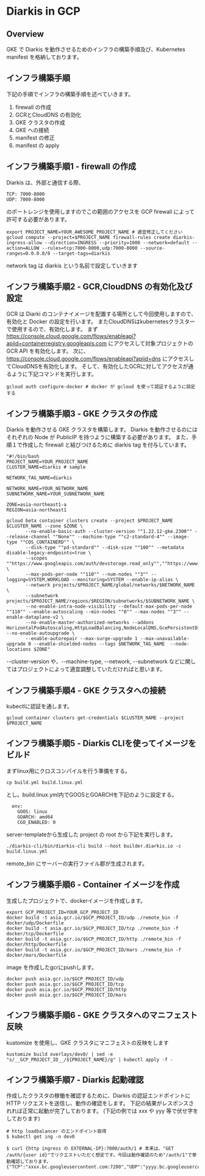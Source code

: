 # Diarkis in GCP
## Overview
GKE で Diarkis を動作させるためのインフラの構築手順及び、Kubernetes manifest を格納しております。

## インフラ構築手順
下記の手順でインフラの構築手順を述べていきます。

1. firewall の作成
2. GCRとCloudDNS の有効化
3. GKE クラスタの作成
4. GKE への接続
5. manifest の修正
6. manifest の apply

## インフラ構築手順1 - firewall の作成
Diarkis は、外部と通信する際、
```
TCP: 7000-8000
UDP: 7000-8000
```
のポートレンジを使用しますのでこの範囲のアクセスを GCP firewall によって許可する必要があります。
```
export PROJECT_NAME=YOUR_AWESOME_PROJECT_NAME # 適宜修正してください
gcloud compute --project=$PROJECT_NAME firewall-rules create diarkis-ingress-allow --direction=INGRESS --priority=1000 --network=default --action=ALLOW --rules=tcp:7000-8000,udp:7000-8000 --source-ranges=0.0.0.0/0 --target-tags=diarkis
```
network tag は diarkis という名前で設定していきます

## インフラ構築手順2 - GCR,CloudDNS の有効化及び設定
GCR は Diarki のコンテナイメージを配置する場所として今回使用しますので、有効化と Docker の設定を行います。
またCloudDNSはkubernetesクラスターで使用するので、有効化します。
まず https://console.cloud.google.com/flows/enableapi?apiid=containerregistry.googleapis.com にアクセスして対象プロジェクトの GCR API を有効化します。
次に、https://console.cloud.google.com/flows/enableapi?apiid=dns にアクセスしてCloudDNSを有効化します。
そして、有効化したGCRに対してアクセスが通るように下記コマンドを実行します。
```
gcloud auth configure-docker # docker が gcloud を使って認証するように設定する
```

## インフラ構築手順3 - GKE クラスタの作成
Diarkis を動作させる GKE クラスタを構築します。
Diarkis を動作させるのにはそれぞれの Node が PublicIP を持つように構築する必要があります。
また、手順１で作成した firewall と結びつけるために diarkis tag を付与しています。

```
"#!/bin/bash
PROJECT_NAME=YOUR_PROJECT_NAME
CLUSTER_NAME=diarkis # sample

NETWORK_TAG_NAME=diarkis

NETWORK_NAME=YOUR_NETWORK_NAME
SUBNETWORK_NAME=YOUR_SUBNETWORK_NAME

ZONE=asia-northeast1-a
REGION=asia-northeast1

gcloud beta container clusters create --project $PROJECT_NAME $CLUSTER_NAME --zone $ZONE \
       --no-enable-basic-auth --cluster-version ""1.22.12-gke.2300"" --release-channel ""None"" --machine-type ""c2-standard-4"" --image-type ""COS_CONTAINERD"" \
       --disk-type ""pd-standard"" --disk-size ""100"" --metadata disable-legacy-endpoints=true \
       --scopes ""https://www.googleapis.com/auth/devstorage.read_only"",""https://www.googleapis.com/auth/logging.write"",""https://www.googleapis.com/auth/monitoring"",""https://www.googleapis.com/auth/servicecontrol"",""https://www.googleapis.com/auth/service.management.readonly"",""https://www.googleapis.com/auth/trace.append"" \
       --max-pods-per-node ""110"" --num-nodes ""3"" --logging=SYSTEM,WORKLOAD --monitoring=SYSTEM --enable-ip-alias \
       --network projects/$PROJECT_NAME/global/networks/$NETWORK_NAME \
       --subnetwork projects/$PROJECT_NAME/regions/$REGION/subnetworks/$SUBNETWORK_NAME \
       --no-enable-intra-node-visibility --default-max-pods-per-node ""110"" --enable-autoscaling --min-nodes ""0"" --max-nodes ""3"" --enable-dataplane-v2 \
       --no-enable-master-authorized-networks --addons HorizontalPodAutoscaling,HttpLoadBalancing,NodeLocalDNS,GcePersistentDiskCsiDriver --no-enable-autoupgrade \
       --enable-autorepair --max-surge-upgrade 1 --max-unavailable-upgrade 0 --enable-shielded-nodes --tags $NETWORK_TAG_NAME  --node-locations $ZONE"
```

--cluster-version や、--machine-type, --network, --subnetwork などに関してはプロジェクトによって適宜調整していただければと思います。

## インフラ構築手順4 - GKE クラスタへの接続
kubectlに認証を通します。
```
gcloud container clusters get-credentials $CLUSTER_NAME --project $PROJECT_NAME
```

## インフラ構築手順5 - Diarkis CLIを使ってイメージをビルド
まずlinux用にクロスコンパイルを行う準備をする。
```
cp build.yml build.linux.yml
```

とし。build.linux.yml内でGOOSとGOARCHを下記のように設定する。
```
  env:
    GOOS: linux
    GOARCH: amd64
    CGO_ENABLED: 0
```

server-templateから生成した project の root から下記を実行します。
```
./diarkis-cli/bin/diarkis-cli build --host builder.diarkis.io -c build.linux.yml
```
remote_bin にサーバーの実行ファイル郡が生成されます。

## インフラ構築手順6 - Container イメージを作成
生成したプロジェクトで、dockerイメージを作成します。
```
export GCP_PROJECT_ID=YOUR_GCP_PROJECT_ID
docker build -t asia.gcr.io/$GCP_PROJECT_ID/udp ./remote_bin -f docker/udp/Dockerfile
docker build -t asia.gcr.io/$GCP_PROJECT_ID/tcp ./remote_bin -f docker/tcp/Dockerfile
docker build -t asia.gcr.io/$GCP_PROJECT_ID/http ./remote_bin -f docker/http/Dockerfile
docker build -t asia.gcr.io/$GCP_PROJECT_ID/mars ./remote_bin -f docker/mars/Dockerfile
```
image を作成したgcrにpushします。
```
docker push asia.gcr.io/$GCP_PROJECT_ID/udp
docker push asia.gcr.io/$GCP_PROJECT_ID/tcp
docker push asia.gcr.io/$GCP_PROJECT_ID/http
docker push asia.gcr.io/$GCP_PROJECT_ID/mars
```

## インフラ構築手順6 - GKE クラスタへのマニフェスト反映
kustomize を使用し、GKE クラスタにマニフェストの反映をします
```
kustomize build overlays/dev0/ | sed -e "s/__GCP_PROJECT_ID__/${PROJECT_NAME}/g" | kubectl apply -f -
```

## インフラ構築手順7 - Diarkis 起動確認
作成したクラスタの稼働を確認するために、Diarkis の認証エンドポイントに HTTP リクエストを送信し、動作の確認をします。
下記の結果がレスポンスされれば正常に起動が完了しております。
(下記の例では xxx や yyy 等で伏せ字をしております)
```
# http loadbalancer のエンドポイント取得
$ kubectl get ing -n dev0

$ curl {http ingress の EXTERNAL-IP}:7000/auth/1 # 本来は、"GET /auth/{user id}"でリクエストいただく想定です。今回は動作確認のため"/auth/1"で挙動確認しております。
{"TCP":"xxxx.bc.googleusercontent.com:7200","UDP":"yyyy.bc.googleusercontent.com:7100","sid":"xxxxx","encryptionKey":"xxxxx","encryptionIV":"xxxxx","encryptionMacKey":"xxxxx"}
```
